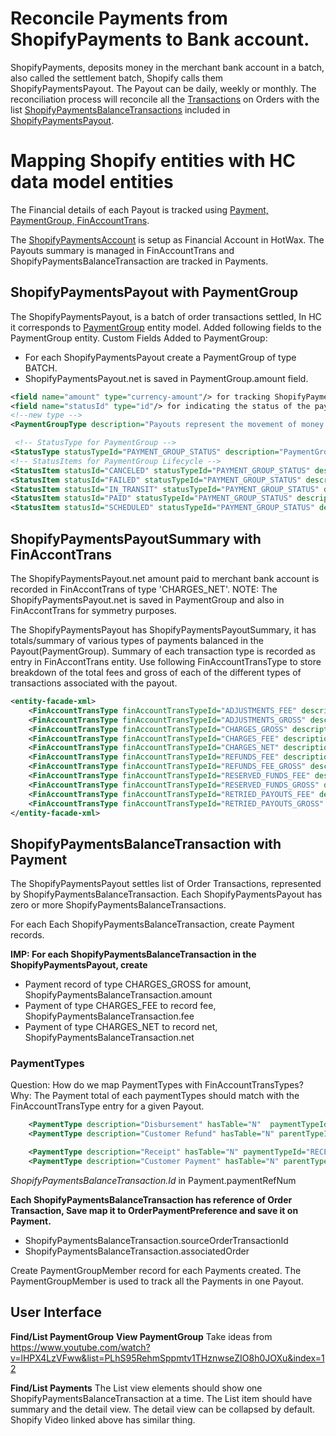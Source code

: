 # Reconcile Payments from ShopifyPayments to Bank account.

ShopifyPayments, deposits money in the merchant bank account in a batch, also called the settlement batch, Shopify calls them ShopifyPaymentsPayout.
The Payout can be daily, weekly or monthly.
The reconciliation process will reconcile all the [Transactions](https://shopify.dev/docs/api/admin-rest/2024-10/resources/transaction) on Orders with the list [ShopifyPaymentsBalanceTransactions](https://shopify.dev/docs/api/admin-graphql/2024-07/objects/ShopifyPaymentsBalanceTransaction) included in [ShopifyPaymentsPayout](https://shopify.dev/docs/api/admin-graphql/2024-07/objects/ShopifyPaymentsPayout).

# Mapping Shopify entities with HC data model entities
The Financial details of each Payout is tracked using [Payment, PaymentGroup, FinAccountTrans](payment-group.md). 

The [ShopifyPaymentsAccount](https://shopify.dev/docs/api/admin-graphql/2024-07/objects/ShopifyPaymentsAccount) is setup as Financial Account in HotWax. The Payouts summary is managed in FinAccountTrans and ShopifyPaymentsBalanceTransaction are tracked in Payments.   

## ShopifyPaymentsPayout with PaymentGroup

The ShopifyPaymentsPayout, is a batch of order transactions settled, In HC it corresponds to [PaymentGroup](payment-group.md) entity model. Added following fields to the PaymentGroup entity.
Custom Fields Added to PaymentGroup:

*   For each ShopifyPaymentsPayout create a PaymentGroup of type BATCH.
*   ShopifyPaymentsPayout.net is saved in PaymentGroup.amount field.

```xml
<field name="amount" type="currency-amount"/> for tracking ShopifyPaymentsPayout.net .
<field name="statusId" type="id"/> for indicating the status of the payment group (e.g., PAID).
<!--new type -->
<PaymentGroupType description="Payouts represent the movement of money between a merchant's Shopify Payments balance and their bank account." hasTable="N" paymentGroupTypeId="SHOPIFY_PAY_PAYOUT"/>

 <!-- StatusType for PaymentGroup -->
<StatusType statusTypeId="PAYMENT_GROUP_STATUS" description="PaymentGroup Lifecycle Status"/>
<!-- StatusItems for PaymentGroup Lifecycle -->
<StatusItem statusId="CANCELED" statusTypeId="PAYMENT_GROUP_STATUS" description="The payout has been canceled by Shopify." sequenceId="10"/>
<StatusItem statusId="FAILED" statusTypeId="PAYMENT_GROUP_STATUS" description="The payout has been declined by the bank." sequenceId="20"/>
<StatusItem statusId="IN_TRANSIT" statusTypeId="PAYMENT_GROUP_STATUS" description="The payout has been submitted to the bank." sequenceId="30"/>
<StatusItem statusId="PAID" statusTypeId="PAYMENT_GROUP_STATUS" description="The payout has been successfully deposited into the bank." sequenceId="40"/>
<StatusItem statusId="SCHEDULED" statusTypeId="PAYMENT_GROUP_STATUS" description="The payout has been created and had transactions assigned to it, but it has not yet been submitted to the bank." sequenceId="50"/>

```

## ShopifyPaymentsPayoutSummary with FinAccontTrans

The ShopifyPaymentsPayout.net amount paid to merchant bank account is recorded in FinAccontTrans of type 'CHARGES_NET'. 
NOTE: The ShopifyPaymentsPayout.net is saved in PaymentGroup and also in FinAccontTrans for symmetry purposes.

The ShopifyPaymentsPayout has ShopifyPaymentsPayoutSummary, it has totals/summary of various types of payments balanced in the Payout(PaymentGroup). Summary of each transaction type is recorded as entry in FinAccontTrans entity.
Use following FinAccountTransType to store breakdown of the total fees and gross of each of the different types of transactions associated with the payout.

```xml
<entity-facade-xml>
    <FinAccountTransType finAccountTransTypeId="ADJUSTMENTS_FEE" description="Total fees for all adjustments including disputes."/>
    <FinAccountTransType finAccountTransTypeId="ADJUSTMENTS_GROSS" description="Total gross amount for all adjustments including disputes."/>
    <FinAccountTransType finAccountTransTypeId="CHARGES_GROSS" description="Total gross amount for all charges."/>
    <FinAccountTransType finAccountTransTypeId="CHARGES_FEE" description="Total fees for all charges."/>
    <FinAccountTransType finAccountTransTypeId="CHARGES_NET" description="The total amount of the payout."/>
    <FinAccountTransType finAccountTransTypeId="REFUNDS_FEE" description="Total fees for all refunds."/>
    <FinAccountTransType finAccountTransTypeId="REFUNDS_FEE_GROSS" description="Total gross amount for all refunds."/>
    <FinAccountTransType finAccountTransTypeId="RESERVED_FUNDS_FEE" description="Total fees for all reserved funds."/>
    <FinAccountTransType finAccountTransTypeId="RESERVED_FUNDS_GROSS" description="Total gross amount for all reserved funds."/>
    <FinAccountTransType finAccountTransTypeId="RETRIED_PAYOUTS_FEE" description="Total fees for all retried payouts."/>
    <FinAccountTransType finAccountTransTypeId="RETRIED_PAYOUTS_GROSS" description="Total gross amount for all retried payouts."/>
</entity-facade-xml>

```
## ShopifyPaymentsBalanceTransaction with Payment
The ShopifyPaymentsPayout settles list of Order Transactions, represented by ShopifyPaymentsBalanceTransaction. Each ShopifyPaymentsPayout has zero or more ShopifyPaymentsBalanceTransactions. 

For each Each ShopifyPaymentsBalanceTransaction, create Payment records.  

**IMP: For each ShopifyPaymentsBalanceTransaction in the ShopifyPaymentsPayout, create**
*   Payment record of type CHARGES_GROSS for amount, ShopifyPaymentsBalanceTransaction.amount 
*   Payment of type CHARGES_FEE to record fee, ShopifyPaymentsBalanceTransaction.fee 
*   Payment of type CHARGES_NET to record net, ShopifyPaymentsBalanceTransaction.net


### PaymentTypes

Question: How do we map PaymentTypes with FinAccountTransTypes?
Why: The Payment total of each paymentTypes should match with the FinAccountTransType entry for a given Payout.

```xml
    <PaymentType description="Disbursement" hasTable="N"  paymentTypeId="DISBURSEMENT"/>
    <PaymentType description="Customer Refund" hasTable="N" parentTypeId="DISBURSEMENT" paymentTypeId="CUSTOMER_REFUND"/> <!-- a refund TO the customer -->

    <PaymentType description="Receipt" hasTable="N" paymentTypeId="RECEIPT"/>
    <PaymentType description="Customer Payment" hasTable="N" parentTypeId="RECEIPT" paymentTypeId="CUSTOMER_PAYMENT"/> <!-- a payment FROM the customer -->

```
*ShopifyPaymentsBalanceTransaction.Id* in Payment.paymentRefNum


**Each ShopifyPaymentsBalanceTransaction has reference of Order Transaction, Save map it to OrderPaymentPreference and save it on Payment.**
*   ShopifyPaymentsBalanceTransaction.sourceOrderTransactionId
*   ShopifyPaymentsBalanceTransaction.associatedOrder

Create PaymentGroupMember record for each Payments created. The PaymentGroupMember is used to track all the Payments in one Payout. 


## User Interface

**Find/List PaymentGroup**
**View PaymentGroup**
Take ideas from https://www.youtube.com/watch?v=lHPX4LzVFww&list=PLhS95RehmSppmtv1THznwseZIO8h0JOXu&index=12

**Find/List Payments**
The List view elements should show one ShopifyPaymentsBalanceTransaction at a time. The List item should have summary and the detail view. The detail view can be collapsed by default. Shopify Video linked above has similar thing. 


